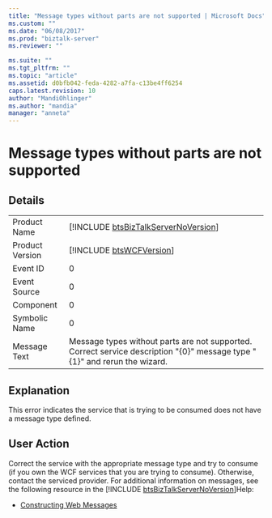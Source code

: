```yaml
---
title: "Message types without parts are not supported | Microsoft Docs"
ms.custom: ""
ms.date: "06/08/2017"
ms.prod: "biztalk-server"
ms.reviewer: ""

ms.suite: ""
ms.tgt_pltfrm: ""
ms.topic: "article"
ms.assetid: d0bfb042-feda-4282-a7fa-c13be4ff6254
caps.latest.revision: 10
author: "MandiOhlinger"
ms.author: "mandia"
manager: "anneta"
---
```

# Message types without parts are not supported
## Details  
  
|                 |                                                                                                                           |
|-----------------|---------------------------------------------------------------------------------------------------------------------------|
|  Product Name   |                    [!INCLUDE [btsBizTalkServerNoVersion](../includes/btsbiztalkservernoversion-md.md)]                    |
| Product Version |                                [!INCLUDE [btsWCFVersion](../includes/btswcfversion-md.md)]                                |
|    Event ID     |                                                             0                                                             |
|  Event Source   |                                                             0                                                             |
|    Component    |                                                             0                                                             |
|  Symbolic Name  |                                                             0                                                             |
|  Message Text   | Message types without parts are not supported. Correct service description "{0}" message type "{1}" and rerun the wizard. |
  
## Explanation  
 This error indicates the service that is trying to be consumed does not have a message type defined.  
  
## User Action  
 Correct the service with the appropriate message type and try to consume (if you own the WCF services that you are trying to consume). Otherwise, contact the serviced provider.  For additional information on messages, see the following resource in the [!INCLUDE [btsBizTalkServerNoVersion](../includes/btsbiztalkservernoversion-md.md)]Help:  
  
-   [Constructing Web Messages](../core/constructing-web-messages.md)
